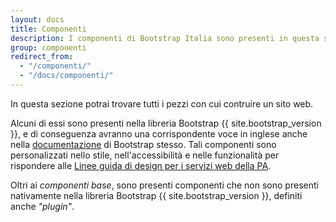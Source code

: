 ```yaml
---
layout: docs
title: Componenti
description: I componenti di Bootstrap Italia sono presenti in questa sezione
group: componenti
redirect_from:
  - "/componenti/"
  - "/docs/componenti/"
---
```


In questa sezione potrai trovare tutti i pezzi con cui contruire un sito web.

Alcuni di essi sono presenti nella libreria Bootstrap {{ site.bootstrap_version }}, e di conseguenza avranno una corrispondente voce in inglese anche nella [documentazione][documentazione-bootstrap] di Bootstrap stesso.  Tali componenti sono personalizzati nello stile, nell'accessibilità e nelle funzionalità per rispondere alle [Linee guida di design per i servizi web della PA][linee-guida].

Oltri ai _componenti base_, sono presenti componenti che non sono presenti nativamente nella libreria Bootstrap {{ site.bootstrap_version }}, definiti anche _"plugin"_.

[documentazione-bootstrap]: https://getbootstrap.com/docs/4.1/getting-started/introduction/
[linee-guida]: https://docs.italia.it/italia/designers-italia/design-linee-guida-docs/




